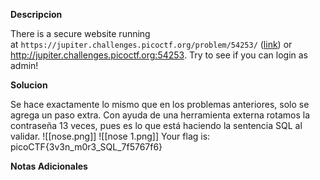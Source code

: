 **Descripcion**

There is a secure website running at `https://jupiter.challenges.picoctf.org/problem/54253/` ([link](https://jupiter.challenges.picoctf.org/problem/54253/)) or http://jupiter.challenges.picoctf.org:54253. Try to see if you can login as admin!

**Solucion**

Se hace exactamente lo mismo que en los problemas anteriores, solo se agrega un paso extra.
Con ayuda de una herramienta externa rotamos la contraseña 13 veces, pues es lo que está haciendo la sentencia SQL al validar.
![[nose.png]]
![[nose 1.png]]
Your flag is: picoCTF{3v3n_m0r3_SQL_7f5767f6}

**Notas Adicionales**